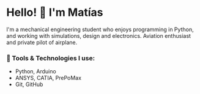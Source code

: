 # Hello! 👋 I'm Matías

I'm a mechanical engineering student who enjoys programming in Python, and working with simulations, design and electronics. Aviation enthusiast and private pilot of airplane.

### 🔧 Tools & Technologies I use:
- Python, Arduino
- ANSYS, CATIA, PrePoMax
- Git, GitHub

